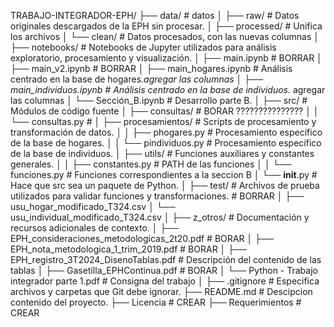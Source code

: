 TRABAJO-INTEGRADOR-EPH/
├── data/                      # datos
│   ├── raw/                   # Datos originales descargados de la EPH sin procesar.
│   ├── processed/             # Unifica los archivos 
│   └── clean/                 # Datos procesados, con las nuevas columnas 
│
├── notebooks/                 # Notebooks de Jupyter utilizados para análisis exploratorio, procesamiento y visualización.
│   ├── main.ipynb             # BORRAR
│   ├── main_v2.ipynb          # BORRAR
│   ├── main_hogares.ipynb     # Análisis centrado en la base de hogares._agregar las columnas 
│   ├── main_individuos.ipynb  # Análisis centrado en la base de individuos._ agregar las columnas
│   └── Sección_B.ipynb        # Desarrollo parte B.
│
├── src/                       # Módulos de código fuente
│   ├── consultas/             # BORAR ???????????????
│   │   └── consultas.py       # 
│   ├── procesamientos/        # Scripts de procesamiento y transformación de datos.
│   │   ├── phogares.py        # Procesamiento específico de la base de hogares.
│   │   └── pindividuos.py     # Procesamiento específico de la base de individuos.
│   ├── utils/                 # Funciones auxiliares y constantes generales.
│   │   ├── constantes.py      # PATH de las funciones
│   │   └── funciones.py       # Funciones correspondientes a la seccion B
│   └── __init__.py            # Hace que src sea un paquete de Python.
│
├── test/                      # Archivos de prueba utilizados para validar funciones y transformaciones.  # BORRAR
│   ├── usu_hogar_modificado_T324.csv
│   └── usu_individual_modificado_T324.csv
│
├── z_otros/                   # Documentación y recursos adicionales de contexto.
│   ├── EPH_consideraciones_metodologicas_2t20.pdf # BORAR 
│   ├── EPH_nota_metodologica_1_trim_2019.pdf      # BORAR 
│   ├── EPH_registro_3T2024_DisenoTablas.pdf       # Descripción del contenido de las tablas
│   ├── Gasetilla_EPHContinua.pdf                  # BORAR 
│   └── Python - Trabajo integrador parte 1.pdf    # Consigna del trabajo
│
├── .gitignore                 # Especifica archivos y carpetas que Git debe ignorar.
├── README.md                  # Descipcion contenido del proyecto.
├── Licencia                   # CREAR
├── Requerimientos             # CREAR